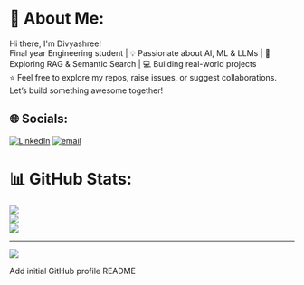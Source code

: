 
# 💫 About Me:
Hi there, I'm Divyashree!<br>Final year Engineering student | 💡 Passionate about AI, ML & LLMs | 🔬 Exploring RAG & Semantic Search | 💻 Building real-world projects<br>⭐️ Feel free to explore my repos, raise issues, or suggest collaborations. Let’s build something awesome together!


## 🌐 Socials:
[![LinkedIn](https://img.shields.io/badge/LinkedIn-%230077B5.svg?logo=linkedin&logoColor=white)](https://linkedin.com/in/https://www.linkedin.com/in/divyyashree/)  [![email](https://img.shields.io/badge/Email-D14836?logo=gmail&logoColor=white)](mailto:divyya.shreee@gmail.com) 

# 📊 GitHub Stats:
![](https://github-readme-stats.vercel.app/api?username=divyashreeroshan&theme=prussian&hide_border=false&include_all_commits=false&count_private=false)<br/>
![](https://nirzak-streak-stats.vercel.app/?user=divyashreeroshan&theme=prussian&hide_border=false)<br/>
![](https://github-readme-stats.vercel.app/api/top-langs/?username=divyashreeroshan&theme=prussian&hide_border=false&include_all_commits=false&count_private=false&layout=compact)

---
[![](https://visitcount.itsvg.in/api?id=divyashreeroshan&icon=0&color=0)](https://visitcount.itsvg.in)



<!-- Proudly created with GPRM ( https://gprm.itsvg.in ) -->
Add initial GitHub profile README

